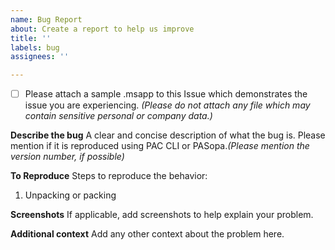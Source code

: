 ```yaml
---
name: Bug Report
about: Create a report to help us improve
title: ''
labels: bug
assignees: ''

---
```


- [ ] Please attach a sample .msapp to this Issue which demonstrates the issue you are experiencing. *(Please do not attach any file which may contain sensitive personal or company data.)*

**Describe the bug**
A clear and concise description of what the bug is.
Please mention if it is reproduced using PAC CLI or PASopa.*(Please mention the version number, if possible)*

**To Reproduce**
Steps to reproduce the behavior:
1. Unpacking or packing 

**Screenshots**
If applicable, add screenshots to help explain your problem.

**Additional context**
Add any other context about the problem here.
